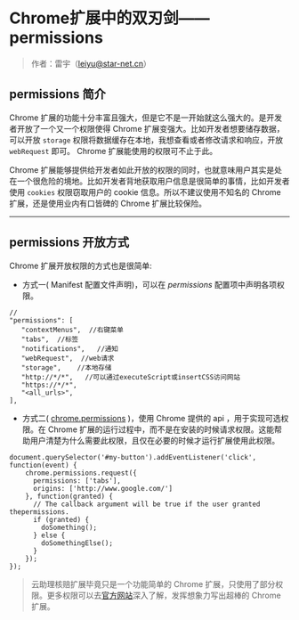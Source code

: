 # Chrome扩展中的双刃剑—— permissions

>作者：雷宇（leiyu@star-net.cn）

## permissions 简介

Chrome 扩展的功能十分丰富且强大，但是它不是一开始就这么强大的。是开发者开放了一个又一个权限使得 Chrome 扩展变强大。比如开发者想要储存数据，可以开放 `storage` 权限将数据缓存在本地，我想查看或者修改请求和响应，开放 `webRequest` 即可。 Chrome 扩展能使用的权限可不止于此。

Chrome 扩展能够提供给开发者如此开放的权限的同时，也就意味用户其实是处在一个很危险的境地。比如开发者背地获取用户信息是很简单的事情，比如开发者使用 `cookies` 权限窃取用户的 cookie 信息。所以不建议使用不知名的 Chrome 扩展，还是使用业内有口皆碑的 Chrome 扩展比较保险。

-----------------------------------------------

## permissions 开放方式

Chrome 扩展开放权限的方式也是很简单:

* 方式一( Manifest 配置文件声明)，可以在 *permissions* 配置项中声明各项权限。

```JS
//
"permissions": [
   "contextMenus",  //右键菜单
   "tabs",  //标签
   "notifications",   //通知
   "webRequest",  //web请求
   "storage",    //本地存储
   "http://*/*",   //可以通过executeScript或insertCSS访问网站
   "https://*/*",
   "<all_urls>",
],

```

* 方式二( [chrome.permissions][1] )，使用 Chrome 提供的 api ，用于实现可选权限。在 Chrome 扩展的运行过程中，而不是在安装的时候请求权限。这能帮助用户清楚为什么需要此权限，且仅在必要的时候才运行扩展使用此权限。

```JS
document.querySelector('#my-button').addEventListener('click', function(event) {
    chrome.permissions.request({
      permissions: ['tabs'],
      origins: ['http://www.google.com/']
    }, function(granted) {
      // The callback argument will be true if the user granted thepermissions.
      if (granted) {
        doSomething();
      } else {
        doSomethingElse();
      }
    });
});
```
>云助理核赔扩展毕竟只是一个功能简单的 Chrome 扩展，只使用了部分权限。更多权限可以去[官方网站][2]深入了解，发挥想象力写出超棒的 Chrome 扩展。

[1]:https://developer.chrome.com/extensions/permissions
[2]:https://developer.chrome.com/extensions/api_index
